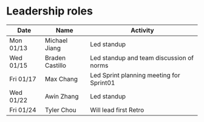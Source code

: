 # Leadership roles

| Date      | Name            | Activity                                 |
| --------- | --------------- | ---------------------------------------- |
| Mon 01/13 | Michael Jiang   | Led standup                              |
| Wed 01/15 | Braden Castillo | Led standup and team discussion of norms |
| Fri 01/17 | Max Chang       | Led Sprint planning meeting for Sprint01 |
| Wed 01/22 | Awin Zhang      | Led standup                              |
| Fri 01/24 | Tyler Chou      | Will lead first Retro                    |
